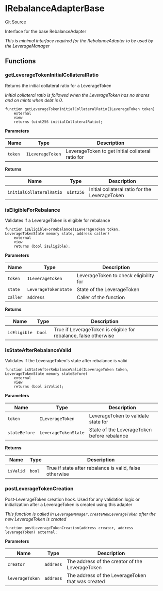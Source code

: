# IRebalanceAdapterBase
[Git Source](https://github.com/seamless-protocol/ilm-v2/blob/ca7af3bd8afb6a515c334e2f448f621a379dc94e/src/interfaces/IRebalanceAdapterBase.sol)

Interface for the base RebalanceAdapter

*This is minimal interface required for the RebalanceAdapter to be used by the LeverageManager*


## Functions
### getLeverageTokenInitialCollateralRatio

Returns the initial collateral ratio for a LeverageToken

*Initial collateral ratio is followed when the LeverageToken has no shares and on mints when debt is 0.*


```solidity
function getLeverageTokenInitialCollateralRatio(ILeverageToken token)
    external
    view
    returns (uint256 initialCollateralRatio);
```
**Parameters**

|Name|Type|Description|
|----|----|-----------|
|`token`|`ILeverageToken`|LeverageToken to get initial collateral ratio for|

**Returns**

|Name|Type|Description|
|----|----|-----------|
|`initialCollateralRatio`|`uint256`|Initial collateral ratio for the LeverageToken|


### isEligibleForRebalance

Validates if a LeverageToken is eligible for rebalance


```solidity
function isEligibleForRebalance(ILeverageToken token, LeverageTokenState memory state, address caller)
    external
    view
    returns (bool isEligible);
```
**Parameters**

|Name|Type|Description|
|----|----|-----------|
|`token`|`ILeverageToken`|LeverageToken to check eligibility for|
|`state`|`LeverageTokenState`|State of the LeverageToken|
|`caller`|`address`|Caller of the function|

**Returns**

|Name|Type|Description|
|----|----|-----------|
|`isEligible`|`bool`|True if LeverageToken is eligible for rebalance, false otherwise|


### isStateAfterRebalanceValid

Validates if the LeverageToken's state after rebalance is valid


```solidity
function isStateAfterRebalanceValid(ILeverageToken token, LeverageTokenState memory stateBefore)
    external
    view
    returns (bool isValid);
```
**Parameters**

|Name|Type|Description|
|----|----|-----------|
|`token`|`ILeverageToken`|LeverageToken to validate state for|
|`stateBefore`|`LeverageTokenState`|State of the LeverageToken before rebalance|

**Returns**

|Name|Type|Description|
|----|----|-----------|
|`isValid`|`bool`|True if state after rebalance is valid, false otherwise|


### postLeverageTokenCreation

Post-LeverageToken creation hook. Used for any validation logic or initialization after a LeverageToken
is created using this adapter

*This function is called in `LeverageManager.createNewLeverageToken` after the new LeverageToken is created*


```solidity
function postLeverageTokenCreation(address creator, address leverageToken) external;
```
**Parameters**

|Name|Type|Description|
|----|----|-----------|
|`creator`|`address`|The address of the creator of the LeverageToken|
|`leverageToken`|`address`|The address of the LeverageToken that was created|


